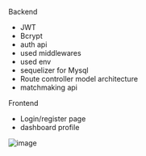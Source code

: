 Backend 

- JWT
- Bcrypt
- auth api
- used middlewares
- used env
- sequelizer for Mysql
- Route controller model architecture
- matchmaking api

Frontend

- Login/register page
- dashboard profile

![image](https://github.com/user-attachments/assets/4a9f6ab0-a7c4-4b6c-b320-e6ee114f9efa)
